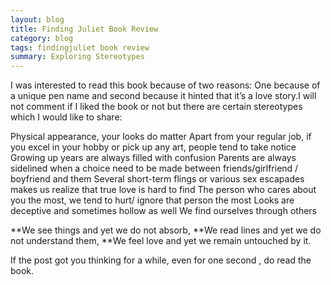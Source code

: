 ```yaml
---
layout: blog
title: Finding Juliet Book Review
category: blog
tags: findingjuliet book review
summary: Exploring Stereotypes
---
```


I was interested to read this book because of two reasons: One because of a unique pen name and second because it hinted that it’s a love story.I will not comment if I liked the book or not but there are certain stereotypes which I would like to share:

Physical appearance, your looks do matter
Apart from your regular job, if you excel in your hobby or pick up any art, people tend to take notice
Growing up years are always filled with confusion
Parents are always sidelined when a choice need to be made between friends/girlfriend / boyfriend and them 
Several short-term flings or various sex escapades makes us realize that true love is hard to find
The person who cares about you the most, we tend to hurt/ ignore that person the most
Looks are deceptive and sometimes hollow as well
We find ourselves through others

**We see things and yet we do not absorb,
**We read lines and yet we do not understand them,
**We feel love and yet we remain untouched by it.

If the post got you thinking for a while, even for one second , do read the book.
